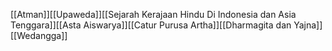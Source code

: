 [[Atman]][[Upaweda]][[Sejarah Kerajaan Hindu Di Indonesia dan Asia Tenggara]][[Asta Aiswarya]][[Catur Purusa Artha]][[Dharmagita dan Yajna]][[Wedangga]]